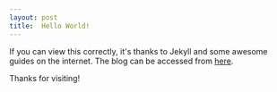 ```yaml
---
layout: post
title:  Hello World!
---
```



If you can view this correctly, it's thanks to Jekyll and some awesome guides on the internet.
The blog can be accessed from [here](http://blog.ritobrotom.com).

Thanks for visiting!

